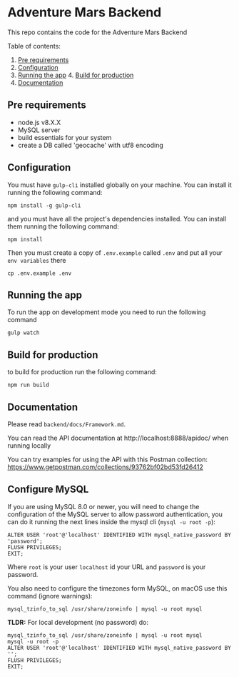 # Adventure Mars Backend

This repo contains the code for the Adventure Mars Backend

Table of contents:

1. [Pre requirements](#pre-requirements)
2. [Configuration](#configuration)
3. [Running the app](#running-the-app)
   4. [Build for production](#build-for-production)
4. [Documentation](#documentation)

## Pre requirements

- node.js v8.X.X
- MySQL server
- build essentials for your system
- create a DB called 'geocache' with utf8 encoding

## Configuration

You must have `gulp-cli` installed globally on your machine. You can install it running the following command:

```
npm install -g gulp-cli
```

and you must have all the project's dependencies installed. You can install them running the following command:

```
npm install
```

Then you must create a copy of `.env.example` called `.env` and put all your `env variables` there

```
cp .env.example .env
```

## Running the app

To run the app on development mode you need to run the following command

```
gulp watch
```

## Build for production

to build for production run the following command:

```
npm run build
```

## Documentation

Please read `backend/docs/Framework.md`.

You can read the API documentation at http://localhost:8888/apidoc/ when running locally

You can try examples for using the API with this Postman collection: https://www.getpostman.com/collections/93762bf02bd53fd26412

## Configure MySQL

If you are using MySQL 8.0 or newer, you will need to change the configuration of the MySQL server to allow password authentication, you can do it running the next lines inside the mysql cli (`mysql -u root -p`):

```
ALTER USER 'root'@'localhost' IDENTIFIED WITH mysql_native_password BY 'password';
FLUSH PRIVILEGES;
EXIT;
```

Where `root` is your user `localhost` id your URL and `password` is your password.

You also need to configure the timezones form MySQL, on macOS use this command (ignore warnings):

```
mysql_tzinfo_to_sql /usr/share/zoneinfo | mysql -u root mysql
```

**TLDR:** For local development (no password) do:

```
mysql_tzinfo_to_sql /usr/share/zoneinfo | mysql -u root mysql
mysql -u root -p
ALTER USER 'root'@'localhost' IDENTIFIED WITH mysql_native_password BY '';
FLUSH PRIVILEGES;
EXIT;
```
